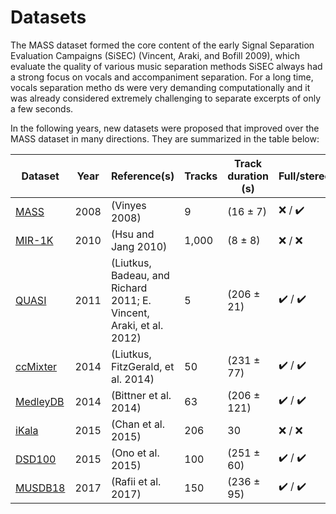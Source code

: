 # Datasets

The MASS dataset formed the core content of the early Signal
Separation Evaluation Campaigns (SiSEC) (Vincent, Araki, and Bofill
2009), which evaluate the quality of various music separation methods SiSEC always had a strong focus on vocals
and accompaniment separation. For a long time, vocals separation metho  ds
were very demanding computationally and it was already considered
extremely challenging to separate excerpts of only a few seconds.

In the following years, new datasets were proposed that improved over
the MASS dataset in many directions. They are summarized in the table below:


| **Dataset** | **Year** | **Reference(s)** | **Tracks** | **Track duration (s)** | **Full/stereo?** |
| ----------  | -------- | ---------------- | ---------- | ---------------------- | ---------------- |
| [MASS](http://www.mtg.upf.edu/download/datasets/mass)  | 2008     | (Vinyes 2008)                                                       |  9          | \(16 $\pm$ 7\)           | :x: / :heavy_check_mark:         |
| [MIR-1K](https://sites.google.com/site/unvoicedsoundseparation/mir-1k)  | 2010     | (Hsu and Jang 2010) | 1,000      | \(8 $\pm$ 8\)            | :x: / :x:          |
| [QUASI](http://www.tsi.telecom-paristech.fr/aao/en/2012/03/12/quasi/)       | 2011     | (Liutkus, Badeau, and Richard 2011; E. Vincent, Araki, et al. 2012) | 5          | \(206 $\pm$ 21\)         | :heavy_check_mark: / :heavy_check_mark:        |
| [ccMixter](http://www.loria.fr/~aliutkus/kam/)    | 2014     | (Liutkus, FitzGerald, et al. 2014) | 50         | \(231 $\pm$ 77\)         | :heavy_check_mark: / :heavy_check_mark:        |
| [MedleyDB](http://medleydb.weebly.com/) | 2014  | (Bittner et al. 2014) | 63         | \(206 $\pm$ 121\)        | :heavy_check_mark: / :heavy_check_mark:        |
| [iKala](http://mac.citi.sinica.edu.tw/ikala/)  | 2015     | (Chan et al. 2015) | 206 | 30                     | :x: / :x:          |
| [DSD100](/datasets/dsd100.md)<Badge text="sigsep"/> | 2015     | (Ono et al. 2015)  | 100        | \(251 $\pm$ 60\)         | :heavy_check_mark: / :heavy_check_mark:        |
| [MUSDB18](/datasets/musdb.md) | 2017     | (Rafii et al. 2017) | 150        | \(236 $\pm$ 95\)         | :heavy_check_mark: / :heavy_check_mark:        |
